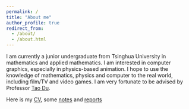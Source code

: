 ```yaml
---
permalink: /
title: "About me"
author_profile: true
redirect_from: 
  - /about/
  - /about.html
---
```


I am currently a junior undergraduate from Tsinghua University in mathematics and applied mathematics.
I am interested in computer graphics, especially in physics-based animation. I hope to use the knowledge of mathematics, physics and computer to the real world, including film/TV and video games. I am very fortunate to be advised by Professor [Tao Du](https://people.iiis.tsinghua.edu.cn/~taodu/). 

Here is my [CV](../assets/CV.pdf), some [notes](../assets/note.pdf) and [reports](../assets/PINN.pdf)

